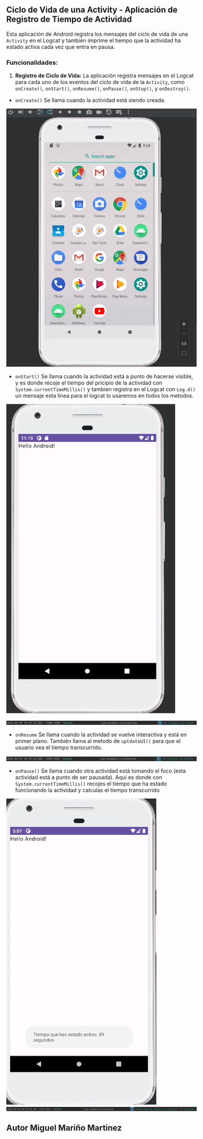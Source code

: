 ## Ciclo de Vida de una Activity - Aplicación de Registro de Tiempo de Actividad

Esta aplicación de Android registra los mensajes del ciclo de vida de una `Activity` en el Logcat y también imprime el
tiempo que la actividad ha estado activa cada vez que entra en pausa.

### Funcionalidades:

1. **Registro de Ciclo de Vida:** La aplicación registra mensajes en el Logcat para cada uno de los eventos del ciclo
   de vida de la `Activity`, como `onCreate()`, `onStart()`, `onResume()`, `onPause()`, `onStop()`, y `onDestroy()`.

- `onCreate()`
  Se llama cuando la actividad está siendo creada.

![Create](./Imagenes/img.png)


- `onStart()`
  Se llama cuando la actividad está a punto de hacerse visible, y es donde recoje el tiempo del pricipio de la actividad 
con `System.currentTimeMillis()` y tambien registra en el Logcat con `Log.d()` un mensaje esta línea para el logcat lo usaremos en todos los metodos.

![Start](./Imagenes/img2.png)


![StartLog](./Imagenes/img_1.png)



- `onResume`
  Se llama cuando la actividad se vuelve interactiva y está en primer plano. También llama al metodo de `uptdateUI()` para que 
el usuario vea el tiempo transcurrido.

![Resume](./Imagenes/img_2.png)

- `onPause()`
  Se llama cuando otra actividad está tomando el foco (esta actividad está a punto de ser pausada). Aquí es donde con
  `System.currentTimeMillis()` recojes el tiempo que ha estado funcionando la actividad y calculas el tiempo transcurrido

![Pause](./Imagenes/img_3.png)
![PauseLog](./Imagenes/img_4.png)

## Autor Miguel Mariño Martinez

